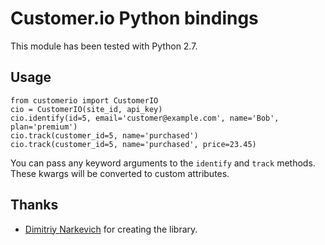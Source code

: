 # Customer.io Python bindings

This module has been tested with Python 2.7.

## Usage

	from customerio import CustomerIO
	cio = CustomerIO(site_id, api_key)
	cio.identify(id=5, email='customer@example.com', name='Bob', plan='premium')
	cio.track(customer_id=5, name='purchased')
	cio.track(customer_id=5, name='purchased', price=23.45)

You can pass any keyword arguments to the `identify` and `track` methods. These kwargs will be converted to custom attributes.

## Thanks

* [Dimitriy Narkevich](https://github.com/dimier) for creating the library.